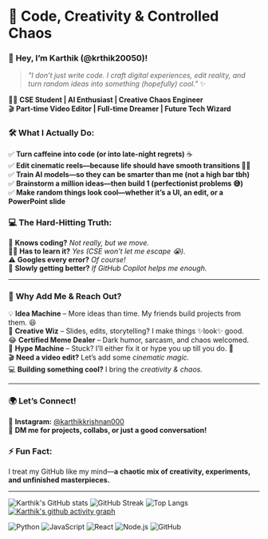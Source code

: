 

# 🚀 **Code, Creativity & Controlled Chaos**  

### 👋 **Hey, I’m Karthik (@krthik20050)!**  

> *"I don’t just write code. I craft digital experiences, edit reality, and turn random ideas into something (hopefully) cool."* ✨  

👨‍💻 **CSE Student | AI Enthusiast | Creative Chaos Engineer**  
🎬 **Part-time Video Editor | Full-time Dreamer | Future Tech Wizard**  

### 🛠️ **What I Actually Do:**  
✅ **Turn caffeine into code (or into late-night regrets)** ☕  
✅ **Edit cinematic reels—because life should have smooth transitions 🎥✨**  
✅ **Train AI models—so they can be smarter than me (not a high bar tbh)**  
✅ **Brainstorm a million ideas—then build 1 (perfectionist problems 😅)**  
✅ **Make random things look cool—whether it’s a UI, an edit, or a PowerPoint slide**  

### 💻 **The Hard-Hitting Truth:**  
🚨 **Knows coding?** *Not really, but we move.*  
🏃‍♂️ **Has to learn it?** *Yes (CSE won’t let me escape 😭).*  
⚠️ **Googles every error?** *Of course!*  
🥲 **Slowly getting better?** *If GitHub Copilot helps me enough.*  

---  

### 🤝 **Why Add Me & Reach Out?**  
💡 **Idea Machine** – More ideas than time. My friends build projects from them. 😆  
🎨 **Creative Wiz** – Slides, edits, storytelling? I make things ✨look✨ good.  
😂 **Certified Meme Dealer** – Dark humor, sarcasm, and chaos welcomed.  
📢 **Hype Machine** – Stuck? I’ll either fix it or hype you up till you do. 🚀  
🎬 **Need a video edit?** Let’s add some *cinematic magic.*  
💻 **Building something cool?** I bring the *creativity & chaos.*  

---  

### 🌍 **Let’s Connect!**  
📸 **Instagram:** [@karthikkrishnan000](https://www.instagram.com/karthikkrishnan000)  
📩 **DM me for projects, collabs, or just a good conversation!**  

### ⚡ **Fun Fact:**  

I treat my GitHub like my mind—**a chaotic mix of creativity, experiments, and unfinished masterpieces.**  

---
![Karthik's GitHub stats](https://github-readme-stats.vercel.app/api?username=krthik20050&show_icons=true&theme=radical)
![GitHub Streak](https://streak-stats.demolab.com/?user=krthik20050&theme=radical)
![Top Langs](https://github-readme-stats.vercel.app/api/top-langs/?username=krthik20050&layout=compact&theme=radical)
[![Karthik's github activity graph](https://github-readme-activity-graph.vercel.app/graph?username=krthik20050&theme=radical)](https://github.com/ashutosh00710/github-readme-activity-graph)

![Python](https://img.shields.io/badge/-Python-3776AB?style=flat-square&logo=python&logoColor=white)
![JavaScript](https://img.shields.io/badge/-JavaScript-F7DF1E?style=flat-square&logo=javascript&logoColor=black)
![React](https://img.shields.io/badge/-React-61DAFB?style=flat-square&logo=react&logoColor=black)
![Node.js](https://img.shields.io/badge/-Node.js-339933?style=flat-square&logo=node.js&logoColor=white)
![GitHub](https://img.shields.io/badge/-GitHub-181717?style=flat-square&logo=github)

<!---
krthik20050/krthik20050 is a ✨ special ✨ repository because its `README.md` (this file) appears on your GitHub profile.
You can click the Preview link to take a look at your changes.
--->

